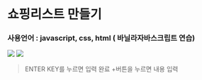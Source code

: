 # 쇼핑리스트 만들기

### 사용언어 : javascript, css, html ( 바닐라자바스크립트 연습)

<img src='https://user-images.githubusercontent.com/62421526/90352362-26391e00-e07e-11ea-89e8-66e05e30fa08.PNG' style='widht:500px'>
<img src='https://user-images.githubusercontent.com/62421526/90352369-276a4b00-e07e-11ea-803a-51e0a6534ae0.PNG' style='widht:500px'>

> ENTER KEY를 누르면 입력 완료
> +버튼을 누르면 내용 입력 

